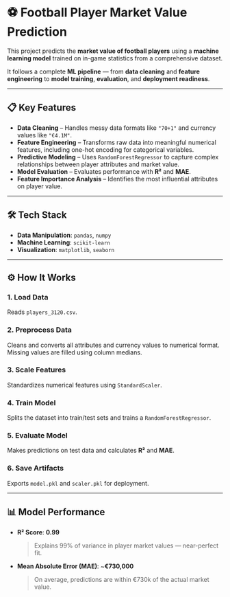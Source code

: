 # ⚽ Football Player Market Value Prediction

This project predicts the **market value of football players** using a **machine learning model** trained on in-game statistics from a comprehensive dataset.  

It follows a complete **ML pipeline** — from **data cleaning** and **feature engineering** to **model training**, **evaluation**, and **deployment readiness**.

---

## 📋 Key Features

- **Data Cleaning** – Handles messy data formats like `"70+1"` and currency values like `"€4.1M"`.
- **Feature Engineering** – Transforms raw data into meaningful numerical features, including one-hot encoding for categorical variables.
- **Predictive Modeling** – Uses `RandomForestRegressor` to capture complex relationships between player attributes and market value.
- **Model Evaluation** – Evaluates performance with **R²** and **MAE**.
- **Feature Importance Analysis** – Identifies the most influential attributes on player value.

---

## 🛠 Tech Stack

- **Data Manipulation**: `pandas`, `numpy`
- **Machine Learning**: `scikit-learn`
- **Visualization**: `matplotlib`, `seaborn`
  
---

## ⚙️ How It Works

### 1. Load Data
Reads `players_3120.csv`.

### 2. Preprocess Data
Cleans and converts all attributes and currency values to numerical format. Missing values are filled using column medians.

### 3. Scale Features
Standardizes numerical features using `StandardScaler`.

### 4. Train Model
Splits the dataset into train/test sets and trains a `RandomForestRegressor`.

### 5. Evaluate Model
Makes predictions on test data and calculates **R²** and **MAE**.

### 6. Save Artifacts
Exports `model.pkl` and `scaler.pkl` for deployment.

---

## 📊 Model Performance

- **R² Score**: **0.99**  
  > Explains 99% of variance in player market values — near-perfect fit.
- **Mean Absolute Error (MAE)**: ~**€730,000**  
  > On average, predictions are within €730k of the actual market value.
